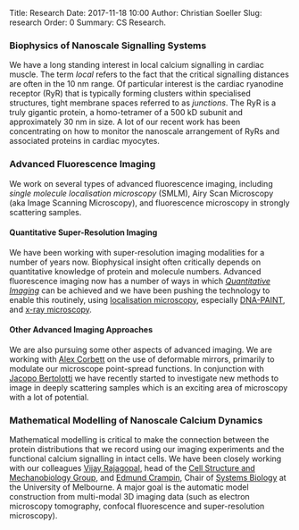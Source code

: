 Title: Research
Date: 2017-11-18 10:00
Author: Christian Soeller
Slug: research
Order: 0
Summary: CS Research.


### Biophysics of Nanoscale Signalling Systems

We have a long standing interest in local calcium signalling in cardiac muscle. The term _local_ refers to the fact that the critical signalling distances are often in the 10 nm range. Of particular interest is the cardiac ryanodine receptor (RyR) that is typically forming clusters within specialised structures, tight membrane spaces referred to as _junctions_. The RyR is a truly gigantic protein, a homo-tetramer of a 500 kD subunit and approximately 30 nm in size. A lot of our recent work has been concentrating on how to monitor the nanoscale arrangement of RyRs and associated proteins in cardiac myocytes.

### Advanced Fluorescence Imaging

We work on several types of advanced fluorescence imaging, including _single molecule localisation microscopy_ (SMLM), Airy Scan Microscopy (aka Image Scanning Microscopy), and fluorescence microscopy in strongly scattering samples.

#### Quantitative Super-Resolution Imaging

We have been working with super-resolution imaging modalities for a number of years now. Biophysical insight often critically depends on quantitative knowledge of protein and molecule numbers. Advanced fluorescence imaging now has a number of ways in which [_Quantitative Imaging_]({filename}/pages/quantitative_imaging.md) can be achieved and we have been pushing the technology to enable this routinely, using [localisation microscopy]({filename}/pages/quantitative_imaging.md), especially [DNA-PAINT]({filename}/pages/quantitative_imaging.md), and [x-ray microscopy]({filename}/pages/quantitative_imaging.md).

#### Other Advanced Imaging Approaches

We are also pursuing some other aspects of advanced imaging. We are working with [Alex Corbett](http://emps.exeter.ac.uk/physics-astronomy/staff/ac734) on the use of deformable mirrors, primarily to modulate our microscope point-spread functions. In conjunction with [Jacopo Bertolotti](http://emps.exeter.ac.uk/physics-astronomy/staff/jb601) we have recently started to investigate new methods to image in deeply scattering samples which is an exciting area of microscopy with a lot of potential. 

### Mathematical Modelling of Nanoscale Calcium Dynamics

Mathematical modelling is critical to make the connection between the protein distributions that we record using our imaging experiments and the functional calcium signalling in intact cells. We have been closely working with our colleagues [Vijay Rajagopal](http://www.bme.unimelb.edu.au/people/staff.php?person_ID=608082), head of the [Cell Structure and Mechanobiology Group](https://cellularsmb.org), and [Edmund Crampin](http://www.ee.unimelb.edu.au/people/staff.php?person_ID=527713), Chair of [Systems Biology](https://systemsbiologylaboratory.org) at the University of Melbourne. A major goal is the automatic model construction from multi-modal 3D imaging data (such as electron microscopy tomography, confocal fluorescence and super-resolution microscopy).
